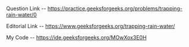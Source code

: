 Question Link -- https://practice.geeksforgeeks.org/problems/trapping-rain-water/0

Editorial Link -- https://www.geeksforgeeks.org/trapping-rain-water/

My Code -- https://ide.geeksforgeeks.org/MOwXox3E0H
